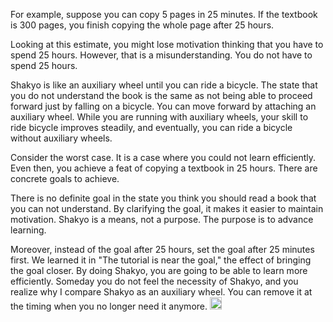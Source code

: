 
For example, suppose you can copy 5 pages in 25 minutes. If the textbook is 300 pages, you finish copying the whole page after 25 hours.

Looking at this estimate, you might lose motivation thinking that you have to spend 25 hours. However, that is a misunderstanding. You do not have to spend 25 hours.

Shakyo is like an auxiliary wheel until you can ride a bicycle. The state that you do not understand the book is the same as not being able to proceed forward just by falling on a bicycle. You can move forward by attaching an auxiliary wheel. While you are running with auxiliary wheels, your skill to ride bicycle improves steadily, and eventually, you can ride a bicycle without auxiliary wheels.

Consider the worst case. It is a case where you could not learn efficiently. Even then, you achieve a feat of copying a textbook in 25 hours. There are concrete goals to achieve.

There is no definite goal in the state you think you should read a book that you can not understand. By clarifying the goal, it makes it easier to maintain motivation. Shakyo is a means, not a purpose. The purpose is to advance learning.

Moreover, instead of the goal after 25 hours, set the goal after 25 minutes first. We learned it in "The tutorial is near the goal," the effect of bringing the goal closer. By doing Shakyo, you are going to be able to learn more efficiently. Someday you do not feel the necessity of Shakyo, and you realize why I compare Shakyo as an auxiliary wheel. You can remove it at the timing when you no longer need it anymore.
<img src='https://scrapbox.io/api/pages/nishio/en/icon' alt='en.icon' height="19.5"/>